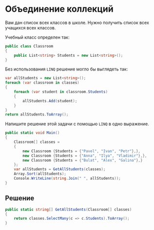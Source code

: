 # Объединение коллекций

Вам дан список всех классов в школе. Нужно получить список всех учащихся всех классов.

Учебный класс определен так:

```csharp
public class Classroom
{
	public List<string> Students = new List<string>();
}
```

Без использования `LINQ` решение могло бы выглядеть так:

```csharp
var allStudents = new List<string>();
foreach (var classroom in classes)
{
	foreach (var student in classroom.Students)
	{
		allStudents.Add(student);
	}
}
return allStudents.ToArray();
```

Напишите решение этой задачи с помощью `LINQ` в одно выражение.

```csharp
public static void Main()
{
	Classroom[] classes =
	{
		new Classroom {Students = {"Pavel", "Ivan", "Petr"},},
		new Classroom {Students = {"Anna", "Ilya", "Vladimir"},},
		new Classroom {Students = {"Bulat", "Alex", "Galina"},}
	};
	var allStudents = GetAllStudents(classes);
	Array.Sort(allStudents);
	Console.WriteLine(string.Join(" ", allStudents));
}
```

## Решение

```csharp
public static string[] GetAllStudents(Classroom[] classes)
{
	return classes.SelectMany(c => c.Students).ToArray();
}
```